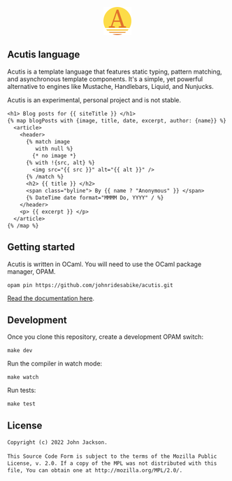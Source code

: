 <p align="center"><img src="./docs/icon.svg" height="64" width="64" alt="Acutis icon." /></p>

## Acutis language

Acutis is a template language that features static typing, pattern matching, and
asynchronous template components. It's a simple, yet powerful alternative to
engines like Mustache, Handlebars, Liquid, and Nunjucks.

Acutis is an experimental, personal project and is not stable.

```acutis
<h1> Blog posts for {{ siteTitle }} </h1>
{% map blogPosts with {image, title, date, excerpt, author: {name}} %}
  <article>
    <header>
      {% match image
         with null %}
        {* no image *}
      {% with !{src, alt} %}
        <img src="{{ src }}" alt="{{ alt }}" />
      {% /match %}
      <h2> {{ title }} </h2>
      <span class="byline"> By {{ name ? "Anonymous" }} </span>
      {% DateTime date format="MMMM Do, YYYY" / %}
    </header>
    <p> {{ excerpt }} </p>
  </article>
{% /map %}
```

## Getting started

Acutis is written in OCaml. You will need to use the OCaml package manager,
OPAM.

```shell
opam pin https://github.com/johnridesabike/acutis.git
```

[Read the documentation here](https://johnridesa.bike/acutis/).

## Development

Once you clone this repository, create a development OPAM switch:

```shell
make dev
```

Run the compiler in watch mode:

```shell
make watch
```

Run tests:

```shell
make test
```

## License

    Copyright (c) 2022 John Jackson.

    This Source Code Form is subject to the terms of the Mozilla Public
    License, v. 2.0. If a copy of the MPL was not distributed with this
    file, You can obtain one at http://mozilla.org/MPL/2.0/.
